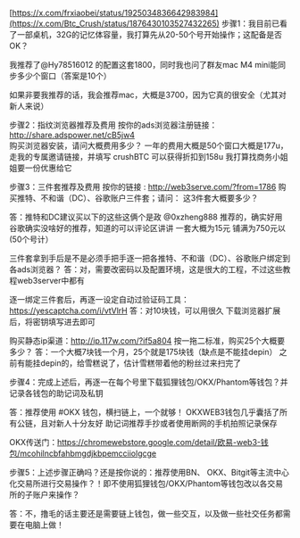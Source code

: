 [https://x.com/frxiaobei/status/1925034836642983984](https://x.com/Btc_Crush/status/1876430103527432265)
步骤1：我目前已看了一部桌机，32G的记忆体容量，我打算先从20-50个号开始操作；这配备是否OK？

我推荐了@Hy78516012 的配置这套1800，同时我也问了群友mac M4 mini能同步多少个窗口（答案是10个）

如果非要我推荐的话，我会推荐mac，大概是3700，因为它真的很安全（尤其对新人来说）

步骤2：指纹浏览器推荐及费用 
按你的ads浏览器注册链接： http://share.adspower.net/cB5jw4  
购买浏览器安装，请问大概费用多少？
一年的费用大概是50个窗口大概是177u，走我的专属邀请链接，并填写 crushBTC 可以获得折扣到158u
我打算找商务小姐姐要一份优惠给它

步骤3：三件套推荐及费用 
按你的链接 : http://web3serve.com/?from=1786 购买推特、不和谐（DC）、谷歌账户三件套；请问：
这3件套大概要多少？

答：推特和DC建议买以下的这些这俩个是政 
@0xzheng888
 推荐的，确实好用
 谷歌确实没啥好的推荐，知道的可以评论区讲讲
一套大概为15元
铺满为750元以(50个号计）

三件套拿到手后是不是必须手把手逐一把各推特、不和谐（DC）、谷歌账户绑定到各ads浏览器？
 答：对，需要改密码以及配置环境，这是很大的工程，不过这些教程web3server中都有


 逐一绑定三件套后，再逐一设定自动过验证码工具：https://yescaptcha.com/i/vtVlrH
答：对10块钱，可以用很久 下载浏览器扩展后，将密钥填写进去即可


购买静态ip渠道：http://ip.117w.com/?if5a804 
按一拖二标准，购买25个大概要多少？ 
答：一个大概7块钱一个月，25个就是175块钱（缺点是不能挂depin） 之前有能挂depin的，给雪糕说了，估计雪糕带着他的粉丝过来扫完了

步骤4：完成上述后，再逐一在每个号里下载狐狸钱包/OKX/Phantom等钱包？并记录各钱包的助记词及私钥

答：推荐使用 #OKX 钱包，横扫链上，一个就够！ OKXWEB3钱包几乎囊括了所有公链，且对新人十分友好 助记词推荐手抄或者使用断网的手机拍照记录保存 

OKX传送门：https://chromewebstore.google.com/detail/欧易-web3-钱包/mcohilncbfahbmgdjkbpemcciiolgcge


步骤5：上述步骤正确吗？还是按你说的：推荐使用BN、 OKX、Bitgit等主流中心化交易所进行交易操作？！即不使用狐狸钱包/OKX/Phantom等钱包改以各交易所的子账户来操作？

答：不，撸毛的话主要还是需要链上钱包，做一些交互，以及做一些社交任务都需要在电脑上做！

